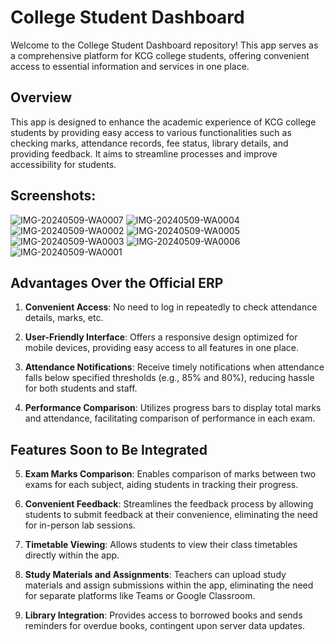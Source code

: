# College Student Dashboard

Welcome to the  College Student Dashboard repository! This app serves as a comprehensive platform for KCG college students, offering convenient access to essential information and services in one place.

## Overview

This app is designed to enhance the academic experience of KCG college students by providing easy access to various functionalities such as checking marks, attendance records, fee status, library details, and providing feedback. It aims to streamline processes and improve accessibility for students.

## Screenshots: 
![IMG-20240509-WA0007](https://github.com/Iyaad-luqman/kcg_app/assets/86549899/ad121230-3e30-478e-8a19-7b58966bc33e)
![IMG-20240509-WA0004](https://github.com/Iyaad-luqman/kcg_app/assets/86549899/be28f675-53ac-4404-aae3-60eb93cb82e9)
![IMG-20240509-WA0002](https://github.com/Iyaad-luqman/kcg_app/assets/86549899/d299ffd1-dcbd-4505-802f-c577f817bff8)
![IMG-20240509-WA0005](https://github.com/Iyaad-luqman/kcg_app/assets/86549899/3f04a0fa-5c5c-4069-ab7c-e1a825d82e66)
![IMG-20240509-WA0003](https://github.com/Iyaad-luqman/kcg_app/assets/86549899/e4542631-c3bb-45a9-af09-437faa219eac)
![IMG-20240509-WA0006](https://github.com/Iyaad-luqman/kcg_app/assets/86549899/e313a9b2-2003-4f4f-a593-b96a25804856)
![IMG-20240509-WA0001](https://github.com/Iyaad-luqman/kcg_app/assets/86549899/b6ed66e7-92c3-432a-b0c5-a381e54864fc)


## Advantages Over the Official ERP

1. **Convenient Access**: No need to log in repeatedly to check attendance details, marks, etc.

2. **User-Friendly Interface**: Offers a responsive design optimized for mobile devices, providing easy access to all features in one place.

3. **Attendance Notifications**: Receive timely notifications when attendance falls below specified thresholds (e.g., 85% and 80%), reducing hassle for both students and staff.

4. **Performance Comparison**: Utilizes progress bars to display total marks and attendance, facilitating comparison of performance in each exam.

## Features Soon to Be Integrated

5. **Exam Marks Comparison**: Enables comparison of marks between two exams for each subject, aiding students in tracking their progress.

6. **Convenient Feedback**: Streamlines the feedback process by allowing students to submit feedback at their convenience, eliminating the need for in-person lab sessions.

7. **Timetable Viewing**: Allows students to view their class timetables directly within the app.

8. **Study Materials and Assignments**: Teachers can upload study materials and assign submissions within the app, eliminating the need for separate platforms like Teams or Google Classroom.

9. **Library Integration**: Provides access to borrowed books and sends reminders for overdue books, contingent upon server data updates.

